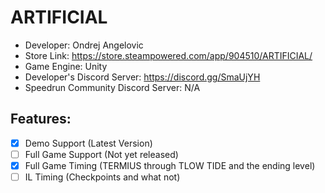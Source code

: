 # ARTIFICIAL

- Developer: Ondrej Angelovic
- Store Link: https://store.steampowered.com/app/904510/ARTIFICIAL/
- Game Engine: Unity
- Developer's Discord Server: https://discord.gg/SmaUjYH
- Speedrun Community Discord Server: N/A

## Features:
- [x] Demo Support (Latest Version)
- [ ] Full Game Support (Not yet released)
- [x] Full Game Timing (TERMIUS through TLOW TIDE and the ending level)
- [ ] IL Timing (Checkpoints and what not)
